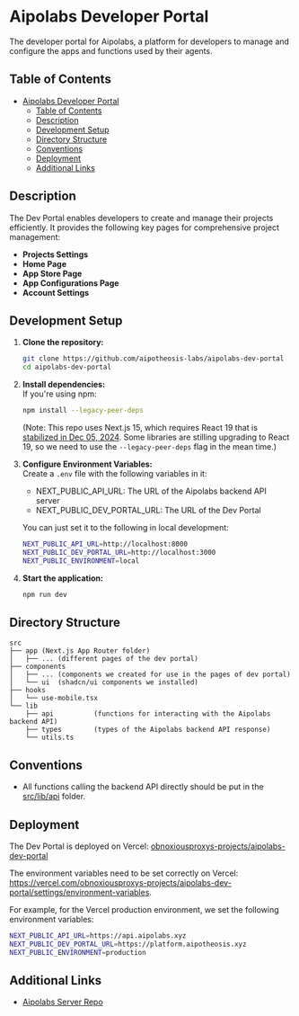 # Aipolabs Developer Portal

The developer portal for Aipolabs, a platform for developers to manage and configure the apps and functions used by their agents.

## Table of Contents

- [Aipolabs Developer Portal](#aipolabs-developer-portal)
  - [Table of Contents](#table-of-contents)
  - [Description](#description)
  - [Development Setup](#development-setup)
  - [Directory Structure](#directory-structure)
  - [Conventions](#conventions)
  - [Deployment](#deployment)
  - [Additional Links](#additional-links)

## Description

The Dev Portal enables developers to create and manage their projects efficiently. It provides the following key pages for comprehensive project management:

- **Projects Settings**
- **Home Page**
- **App Store Page**
- **App Configurations Page**
- **Account Settings**

## Development Setup

1. **Clone the repository:**

   ```bash
   git clone https://github.com/aipotheosis-labs/aipolabs-dev-portal
   cd aipolabs-dev-portal
   ```

2. **Install dependencies:**  
   If you're using npm:

   ```bash
   npm install --legacy-peer-deps
   ```

   (Note: This repo uses Next.js 15, which requires React 19 that is
   [stabilized in Dec 05, 2024](https://react.dev/blog/2024/12/05/react-19).
   Some libraries are stilling upgrading to React 19, so we need to use the
   `--legacy-peer-deps` flag in the mean time.)

3. **Configure Environment Variables:**  
   Create a `.env` file with the following variables in it:

   - NEXT_PUBLIC_API_URL: The URL of the Aipolabs backend API server
   - NEXT_PUBLIC_DEV_PORTAL_URL: The URL of the Dev Portal

   You can just set it to the following in local development:

   ```sh
   NEXT_PUBLIC_API_URL=http://localhost:8000
   NEXT_PUBLIC_DEV_PORTAL_URL=http://localhost:3000
   NEXT_PUBLIC_ENVIRONMENT=local
   ```

4. **Start the application:**

   ```bash
   npm run dev
   ```

## Directory Structure

```text
src
├── app (Next.js App Router folder)
│   ├── ... (different pages of the dev portal)
├── components
│   ├── ... (components we created for use in the pages of dev portal)
│   └── ui  (shadcn/ui components we installed)
├── hooks
│   └── use-mobile.tsx
└── lib
    ├── api          (functions for interacting with the Aipolabs backend API)
    ├── types        (types of the Aipolabs backend API response)
    └── utils.ts
```

## Conventions

- All functions calling the backend API directly should be put in the [src/lib/api](./src/lib/api/) folder.

## Deployment

The Dev Portal is deployed on Vercel: [obnoxiousproxys-projects/aipolabs-dev-portal](https://vercel.com/obnoxiousproxys-projects/aipolabs-dev-portal)

The environment variables need to be set correctly on Vercel: https://vercel.com/obnoxiousproxys-projects/aipolabs-dev-portal/settings/environment-variables.

For example, for the Vercel production environment, we set the following environment variables:

```sh
NEXT_PUBLIC_API_URL=https://api.aipolabs.xyz
NEXT_PUBLIC_DEV_PORTAL_URL=https://platform.aipotheosis.xyz
NEXT_PUBLIC_ENVIRONMENT=production
```

## Additional Links

- [Aipolabs Server Repo](https://github.com/aipotheosis-labs/aipolabs)
